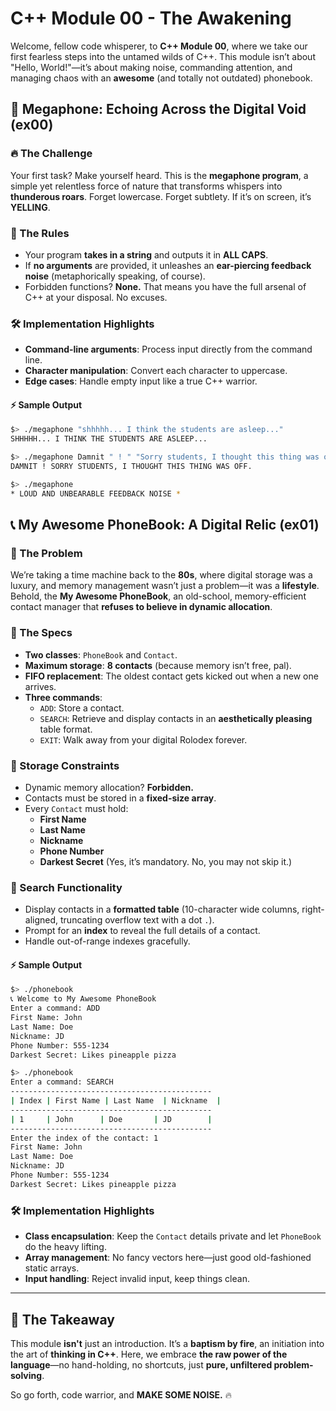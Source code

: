 # C++ Module 00 - The Awakening

Welcome, fellow code whisperer, to **C++ Module 00**, where we take our first fearless steps into the untamed wilds of C++. This module isn’t about "Hello, World!"—it’s about making noise, commanding attention, and managing chaos with an **awesome** (and totally not outdated) phonebook.

## 🚀 Megaphone: Echoing Across the Digital Void (ex00)

### 🔥 The Challenge

Your first task? Make yourself heard. This is the **megaphone program**, a simple yet relentless force of nature that transforms whispers into **thunderous roars**. Forget lowercase. Forget subtlety. If it’s on screen, it’s **YELLING**.

### 📜 The Rules

- Your program **takes in a string** and outputs it in **ALL CAPS**.
- If **no arguments** are provided, it unleashes an **ear-piercing feedback noise** (metaphorically speaking, of course).
- Forbidden functions? **None.** That means you have the full arsenal of C++ at your disposal. No excuses.

### 🛠 Implementation Highlights

- **Command-line arguments**: Process input directly from the command line.
- **Character manipulation**: Convert each character to uppercase.
- **Edge cases**: Handle empty input like a true C++ warrior.

#### ⚡ Sample Output

```bash
$> ./megaphone "shhhhh... I think the students are asleep..."
SHHHHH... I THINK THE STUDENTS ARE ASLEEP...

$> ./megaphone Damnit " ! " "Sorry students, I thought this thing was off."
DAMNIT ! SORRY STUDENTS, I THOUGHT THIS THING WAS OFF.

$> ./megaphone
* LOUD AND UNBEARABLE FEEDBACK NOISE *
```

## 📞 My Awesome PhoneBook: A Digital Relic (ex01)

### 🧐 The Problem

We’re taking a time machine back to the **80s**, where digital storage was a luxury, and memory management wasn’t just a problem—it was a **lifestyle**. Behold, the **My Awesome PhoneBook**, an old-school, memory-efficient contact manager that **refuses to believe in dynamic allocation**.

### 🔹 The Specs

- **Two classes**: `PhoneBook` and `Contact`.
- **Maximum storage**: **8 contacts** (because memory isn’t free, pal).
- **FIFO replacement**: The oldest contact gets kicked out when a new one arrives.
- **Three commands**:
  - `ADD`: Store a contact.
  - `SEARCH`: Retrieve and display contacts in an **aesthetically pleasing** table format.
  - `EXIT`: Walk away from your digital Rolodex forever.

### 💾 Storage Constraints

- Dynamic memory allocation? **Forbidden.**
- Contacts must be stored in a **fixed-size array**.
- Every `Contact` must hold:
  - **First Name**
  - **Last Name**
  - **Nickname**
  - **Phone Number**
  - **Darkest Secret** (Yes, it’s mandatory. No, you may not skip it.)

### 🔎 Search Functionality

- Display contacts in a **formatted table** (10-character wide columns, right-aligned, truncating overflow text with a dot `.`).
- Prompt for an **index** to reveal the full details of a contact.
- Handle out-of-range indexes gracefully.

#### ⚡ Sample Output

```bash
$> ./phonebook
📞 Welcome to My Awesome PhoneBook
Enter a command: ADD
First Name: John
Last Name: Doe
Nickname: JD
Phone Number: 555-1234
Darkest Secret: Likes pineapple pizza

$> ./phonebook
Enter a command: SEARCH
---------------------------------------------
| Index | First Name | Last Name  | Nickname  |
---------------------------------------------
| 1     | John      | Doe       | JD        |
---------------------------------------------
Enter the index of the contact: 1
First Name: John
Last Name: Doe
Nickname: JD
Phone Number: 555-1234
Darkest Secret: Likes pineapple pizza
```

### 🛠 Implementation Highlights

- **Class encapsulation**: Keep the `Contact` details private and let `PhoneBook` do the heavy lifting.
- **Array management**: No fancy vectors here—just good old-fashioned static arrays.
- **Input handling**: Reject invalid input, keep things clean.

---

## 🌟 The Takeaway

This module **isn't** just an introduction. It’s a **baptism by fire**, an initiation into the art of **thinking in C++**. Here, we embrace **the raw power of the language**—no hand-holding, no shortcuts, just **pure, unfiltered problem-solving**.

So go forth, code warrior, and **MAKE SOME NOISE.** 🔥

